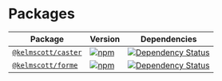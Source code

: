 # Packages

| Package | Version | Dependencies |
|--------|-------|------------|
| [`@kelmscott/caster`](/packages/caster) | [![npm](https://img.shields.io/npm/v/@kelmscott/caster.svg?maxAge=3600)](https://www.npmjs.com/package/@kelmscott/caster) | [![Dependency Status](https://david-dm.org/brettgullan/kelmscott.svg?path=packages/caster)](https://david-dm.org/brettgullan/kelmscott?path=packages/caster) |
| [`@kelmscott/forme`](/packages/forme) | [![npm](https://img.shields.io/npm/v/@kelmscott/forme.svg?maxAge=3600)](https://www.npmjs.com/package/@kelmscott/forme) | [![Dependency Status](https://david-dm.org/brettgullan/kelmscott.svg?path=packages/forme)](https://david-dm.org/brettgullan/kelmscott?path=packages/forme) |
